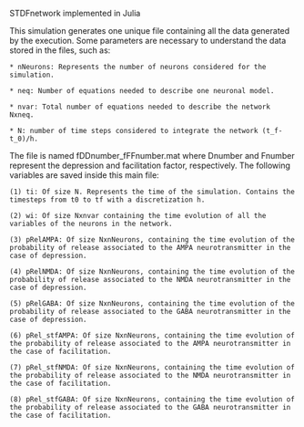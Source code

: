 STDFnetwork implemented in Julia

This simulation generates one unique file containing all the data generated by the execution. Some parameters are necessary to understand the data stored in the files, such as:

    * nNeurons: Represents the number of neurons considered for the simulation.

    * neq: Number of equations needed to describe one neuronal model.

    * nvar: Total number of equations needed to describe the network Nxneq.

    * N: number of time steps considered to integrate the network (t_f-t_0)/h.

The file is named fDDnumber_fFFnumber.mat where Dnumber and Fnumber represent the depression and facilitation factor, respectively. The following variables are saved inside this main file:

    (1) ti: Of size N. Represents the time of the simulation. Contains the timesteps from t0 to tf with a discretization h.

    (2) wi: Of size Nxnvar containing the time evolution of all the variables of the neurons in the network.

    (3) pRelAMPA: Of size NxnNeurons, containing the time evolution of the probability of release associated to the AMPA neurotransmitter in the case of depression.

    (4) pRelNMDA: Of size NxnNeurons, containing the time evolution of the probability of release associated to the NMDA neurotransmitter in the case of depression.

    (5) pRelGABA: Of size NxnNeurons, containing the time evolution of the probability of release associated to the GABA neurotransmitter in the case of depression.

    (6) pRel_stfAMPA: Of size NxnNeurons, containing the time evolution of the probability of release associated to the AMPA neurotransmitter in the case of facilitation.

    (7) pRel_stfNMDA: Of size NxnNeurons, containing the time evolution of the probability of release associated to the NMDA neurotransmitter in the case of facilitation.
    
    (8) pRel_stfGABA: Of size NxnNeurons, containing the time evolution of the probability of release associated to the GABA neurotransmitter in the case of facilitation.
